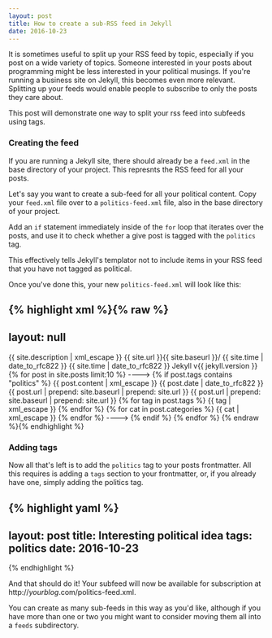 ```yaml
---
layout: post
title: How to create a sub-RSS feed in Jekyll
date: 2016-10-23
---
```


It is sometimes useful to split up your RSS feed by topic, especially if you post on a wide variety of topics. Someone interested in your posts about programming might be less interested in your political musings. If you're running a business site on Jekyll, this becomes even more relevant. Splitting up your feeds would enable people to subscribe to only the posts they care about.

This post will demonstrate one way to split your rss feed into subfeeds using tags.

### Creating the feed

If you are running a Jekyll site, there should already be a `feed.xml` in the base directory of your project. This represnts the RSS feed for all your posts.

Let's say you want to create a sub-feed for all your political content. Copy your `feed.xml` file over to a `politics-feed.xml` file, also in the base directory of your project.

Add an `if` statement immediately inside of the `for` loop that iterates over the posts, and use it to check whether a give post is tagged with the `politics` tag.

This effectively tells Jekyll's templator not to include items in your RSS feed that you have not tagged as political.

Once you've done this, your new `politics-feed.xml` will look like this:

{% highlight xml %}{% raw %}
---
layout: null
---
<?xml version="1.0" encoding="UTF-8"?>
<rss version="2.0" xmlns:atom="http://www.w3.org/2005/Atom">
  <channel>
    <title>{{ site.title | xml_escape }}</title>
    <description>{{ site.description | xml_escape }}</description>
    <link>{{ site.url }}{{ site.baseurl }}/</link>
    <atom:link href="{{ "/feed.xml" | prepend: site.baseurl | prepend: site.url }}" rel="self" type="application/rss+xml"/>
    <pubDate>{{ site.time | date_to_rfc822 }}</pubDate>
    <lastBuildDate>{{ site.time | date_to_rfc822 }}</lastBuildDate>
    <generator>Jekyll v{{ jekyll.version }}</generator>
    {% for post in site.posts limit:10 %}
----> {% if post.tags contains "politics" %}
        <item>
            <title>{{ post.title | xml_escape }}</title>
            <description>{{ post.content | xml_escape }}</description>
            <pubDate>{{ post.date | date_to_rfc822 }}</pubDate>
            <link>{{ post.url | prepend: site.baseurl | prepend: site.url }}</link>
            <guid isPermaLink="true">{{ post.url | prepend: site.baseurl | prepend: site.url }}</guid>
            {% for tag in post.tags %}
            <category>{{ tag | xml_escape }}</category>
            {% endfor %}
            {% for cat in post.categories %}
            <category>{{ cat | xml_escape }}</category>
            {% endfor %}
        </item>
----> {% endif %}
    {% endfor %}
  </channel>
</rss>
{% endraw %}{% endhighlight %}

### Adding tags

Now all that's left is to add the `politics` tag to your posts frontmatter. All this requires is adding a `tags` section to your frontmatter, or, if you already have one, simply adding the politics tag.

{% highlight yaml %}
---
layout: post
title: Interesting political idea
tags: politics
date: 2016-10-23
---
{% endhighlight %}

And that should do it! Your subfeed will now be available for subscription at http://_yourblog_.com/politics-feed.xml.

You can create as many sub-feeds in this way as you'd like, although if you have more than one or two you might want to consider moving them all into a `feeds` subdirectory.
